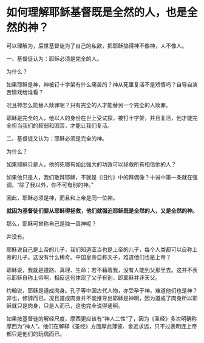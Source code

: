 # 如何理解耶稣基督既是全然的人，也是全然的神？

可以理解为，后世基督徒为了自己的私欲，把耶稣搞得神不像神，人不像人。

一、基督徒认为：耶稣必须是完全的人。

为什么？

如果耶稣是神，神被钉十字架有什么痛苦的？神从死里复活不是矫情吗？自导自演苦情戏给谁看？

况且神怎么能替人赎罪呢？只有完全的人才能替另一个完全的人赎罪。

耶稣是完全的人，他以人的身份在世上受试探，被钉十字架，并且复活，他才能完全担当我们的软弱和困苦，才能让我们复活。

二、基督徒又认为：耶稣必须是完全的神。

为什么？

如果耶稣只是人，他的死哪有如此强大的功效可以拯救所有相信他的人？

如果他只是人，我们敬拜耶稣，不就是《旧约》中的拜偶像？十诫中第一条就在强调，“除了我以外，你不可有别的神。”

因此，耶稣必须是神，而且和上帝是同一位神。

**就因为基督徒们要从耶稣得拯救，他们就强迫耶稣既是全然的人，又是全然的神。**

那么，耶稣可曾称自己是独一真神呢？

并没有。

耶稣说自己是上帝的儿子，我们知道亚当也是上帝的儿子，每个人类都可以自称上帝的儿子。这没有什么稀奇。中国皇帝自称天子，难道他们也是上帝？

耶稣说，我就是道路、真理、生命；若不藉着我，没有人能到父那里去。这并不表示耶稣自称上帝啊，相反这句体现了父子有别，即耶稣并非天父。

约翰说，耶稣是道成肉身。孔子等中国古代人物，亦受孕于神，难道他们也是神？非也，修辞而已。况且道成肉身并不能推导出耶稣是神啊，因为道成了肉身所以耶稣就只是肉身，只是人而已，这也完全说得通啊。

如果按基督徒的解经尺度，摩西更应该有“神人二性”了，因为《圣经》多次明确称摩西为“神人”。他们在解释《圣经》方面厚此薄彼、舍近求远，只不过表明连上帝都只是他们的玩偶而已。